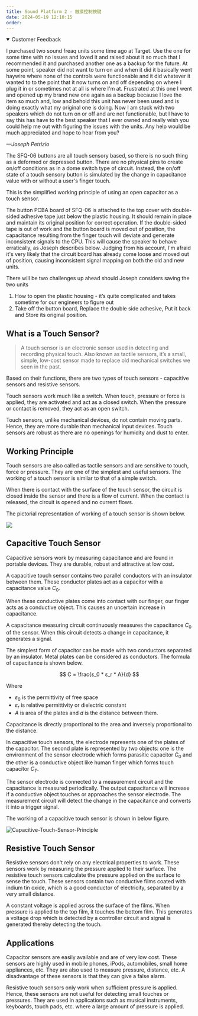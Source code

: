 ```yaml
---
title: Sound Platform 2 - 触摸控制按键
date: 2024-05-19 12:10:15
order: 
---
```


<details open>
  <summary>Customer Feedback</summary>
  <p>I purchased two sound freaq units some time ago at Target. Use the one for some time with no issues and loved it and raised about it so much that I recommended it and purchased another one as a backup for the future. At some point, speaker did not want to turn on and when it did it basically went haywire where none of the controls were functionable and it did whatever it wanted to to the point that it now turns on and off depending on where I plug it in or sometimes not at all is where I'm at. Frustrated at this one I went and opened up my brand new one again as a backup because I love the item so much and, low and behold this unit has never been used and is doing exactly what my original one is doing. Now I am stuck with two speakers which do not turn on or off and are not functionable, but I have to say this has have to the best speaker that I ever owned and really wish you could help me out with figuring the issues with the units. Any help would be much appreciated and hope to hear from you?</p>
  <cite>—Joseph Petrizio</cite>
</details>

The SFQ-06 buttons are all touch sensory based, so there is no such thing as a deformed or depressed button. There are no physical pins to create on/off conditions as in a dome switch type of circuit. Instead, the on/off state of a touch sensory button is simulated by the change in capacitance value with or without a user's finger touch.

This is the simplified working principle of using an open capacitor as a touch sensor.

The button PCBA board of SFQ-06 is attached to the top cover with double-sided adhesive tape just below the plastic housing. It should remain in place and maintain its original position for correct operation. If the double-sided tape is out of work and the button board is moved out of position, the capacitance resulting from the finger touch will deviate and generate inconsistent signals to the CPU. This will cause the speaker to behave erratically, as Joseph describes below. Judging from his account, I'm afraid it's very likely that the circuit board has already come loose and moved out of position, causing inconsistent signal mapping on both the old and new units.

There will be two challenges up ahead should Joseph considers saving the two units

1. How to open the plastic housing - it’s quite complicated and takes sometime for our engineers to figure out
2. Take off the button board, Replace the double side adhesive, Put it back and Store its original position.

## What is a Touch Sensor?

> A touch sensor is an electronic sensor used in detecting and recording physical touch. Also known as tactile sensors, it’s a small, simple, low-cost sensor made to replace old mechanical switches we seen in the past.

Based on their functions, there are two types of touch sensors - capacitive sensors and resistive sensors.

Touch sensors work much like a switch. When touch, pressure or force is applied, they are activated and act as a closed switch. When the pressure or contact is removed, they act as an open switch.

Touch sensors, unlike mechanical devices, do not contain moving parts. Hence, they are more durable than mechanical input devices. Touch sensors are robust as there are no openings for humidity and dust to enter.

## Working Principle

Touch sensors are also called as tactile sensors and are sensitive to touch, force or pressure. They are one of the simplest and useful sensors. The working of a touch sensor is similar to that of a simple switch.

When there is contact with the surface of the touch sensor, the circuit is closed inside the sensor and there is a flow of current. When the contact is released, the circuit is opened and no current flows.

The pictorial representation of working of a touch sensor is shown below.

![](https://image.marapython.com//1.-working-of-a-touch-sensor.jpg)

## Capacitive Touch Sensor

Capacitive sensors work by measuring capacitance and are found in portable devices. They are durable, robust and attractive at low cost. 

A capacitive touch sensor contains two parallel conductors with an insulator between them. These conductor plates act as a capacitor with a capacitance value $C_0$.

When these conductive plates come into contact with our finger, our finger acts as a conductive object. This causes an uncertain increase in capacitance.

A capacitance measuring circuit continuously measures the capacitance $C_0$ of the sensor. When this circuit detects a change in capacitance, it generates a signal.

The simplest form of capacitor can be made with two conductors separated by an insulator. Metal plates can be considered as conductors. The formula of capacitance is shown below.

$$
C = \frac{ε_0 * ε_r * A}{d}
$$

Where

- $ε_0$ is the permittivity of free space
- $ε_r$ is relative permittivity or dielectric constant
- $A$ is area of the plates and $d$ is the distance between them.

Capacitance is directly proportional to the area and inversely proportional to the distance.

In capacitive touch sensors, the electrode represents one of the plates of the capacitor. The second plate is represented by two objects: one is the environment of the sensor electrode which forms parasitic capacitor $C_0$ and the other is a conductive object like human finger which forms touch capacitor $C_T$.

The sensor electrode is connected to a measurement circuit and the capacitance is measured periodically. The output capacitance will increase if a conductive object touches or approaches the sensor electrode. The measurement circuit will detect the change in the capacitance and converts it into a trigger signal.

The working of a capacitive touch sensor is shown in below figure.

![Capacitive-Touch-Sensor-Principle](https://image.marapython.com//Capacitive-Touch-Sensor-Principle.jpg)

## Resistive Touch Sensor

Resistive sensors don't rely on any electrical properties to work. These sensors work by measuring the pressure applied to their surface.
The resistive touch sensors calculate the pressure applied on the surface to sense the touch. These sensors contain two conductive films coated with indium tin oxide, which is a good conductor of electricity, separated by a very small distance.

A constant voltage is applied across the surface of the films. When pressure is applied to the top film, it touches the bottom film. This generates a voltage drop which is detected by a controller circuit and signal is generated thereby detecting the touch.

## Applications

Capacitor sensors are easily available and are of very low cost. These sensors are highly used in mobile phones, iPods, automobiles, small home appliances, etc. They are also used to measure pressure, distance, etc. A disadvantage of these sensors is that they can give a false alarm.

Resistive touch sensors only work when sufficient pressure is applied. Hence, these sensors are not useful for detecting small touches or pressures. They are used in applications such as musical instruments, keyboards, touch pads, etc. where a large amount of pressure is applied.
